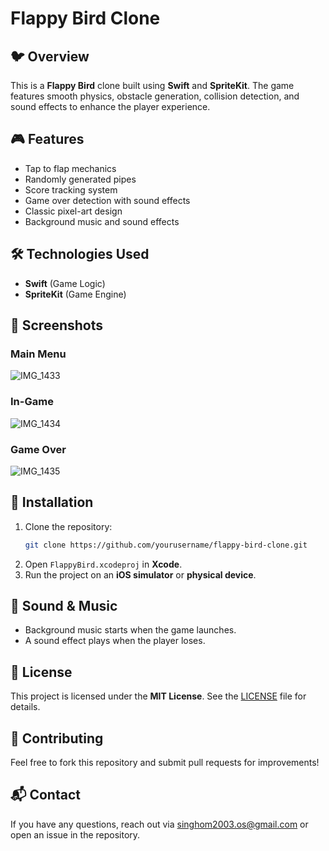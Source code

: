 # Flappy Bird Clone

## 🐦 Overview
This is a **Flappy Bird** clone built using **Swift** and **SpriteKit**. The game features smooth physics, obstacle generation, collision detection, and sound effects to enhance the player experience. 

## 🎮 Features
- Tap to flap mechanics
- Randomly generated pipes
- Score tracking system
- Game over detection with sound effects
- Classic pixel-art design
- Background music and sound effects

## 🛠️ Technologies Used
- **Swift** (Game Logic)
- **SpriteKit** (Game Engine)

## 📸 Screenshots
### Main Menu

![IMG_1433](https://github.com/user-attachments/assets/c4e9e10d-314f-4384-a15a-88f269a3e09d)



### In-Game
![IMG_1434](https://github.com/user-attachments/assets/aec9bf8c-bc82-4003-a73f-7f7d8a2b47fe)

### Game Over
![IMG_1435](https://github.com/user-attachments/assets/1abe1232-25a7-4713-916a-1bbe0ab647fa)

## 🚀 Installation
1. Clone the repository:
   ```sh
   git clone https://github.com/yourusername/flappy-bird-clone.git
   ```
2. Open `FlappyBird.xcodeproj` in **Xcode**.
3. Run the project on an **iOS simulator** or **physical device**.

## 🎵 Sound & Music
- Background music starts when the game launches.
- A sound effect plays when the player loses.

## 📜 License
This project is licensed under the **MIT License**. See the [LICENSE](LICENSE) file for details.

## 🤝 Contributing
Feel free to fork this repository and submit pull requests for improvements!

## 📬 Contact
If you have any questions, reach out via singhom2003.os@gmail.com or open an issue in the repository.
